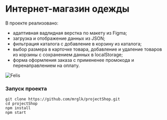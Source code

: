 # Интернет-магазин одежды

В проекте реализовано:

* адаптивная вадлидная верстка по макету из Figma;
* загрузка и отображение данных из JSON;
* фильтрация каталога с добавление в корзину из каталога;
* выбор размера в карточке товара, добавление и удаление товаров из корзины с сохранением данных в localStorage;
* форма оформления заказа с примененее промокода и перенаправлением на оплату.

![Felis](https://user-images.githubusercontent.com/91153046/174981605-dbad92a9-339b-44fb-8868-d136746e05f5.gif)

### Запуск проекта
```
git clone https://github.com/mrglk/projectShop.git
cd projectShop
npm install
npm start
